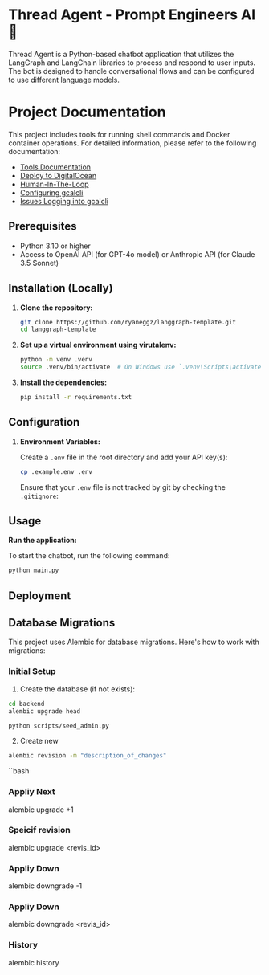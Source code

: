 # Thread Agent - Prompt Engineers AI 🤖

Thread Agent is a Python-based chatbot application that utilizes the LangGraph and LangChain libraries to process and respond to user inputs. The bot is designed to handle conversational flows and can be configured to use different language models.

# Project Documentation

This project includes tools for running shell commands and Docker container operations. For detailed information, please refer to the following documentation:

- [Tools Documentation](./docs/tools/tools.md)
- [Deploy to DigitalOcean](./docs/deploy/digitalocean.md)
- [Human-In-The-Loop](https://langchain-ai.github.io/langgraph/how-tos/create-react-agent-hitl/#usage)
- [Configuring gcalcli](https://github.com/insanum/gcalcli/blob/HEAD/docs/api-auth.md)
- [Issues Logging into gcalcli](https://github.com/insanum/gcalcli/issues/808)

## Prerequisites

- Python 3.10 or higher
- Access to OpenAI API (for GPT-4o model) or Anthropic API (for Claude 3.5 Sonnet)

## Installation (Locally)

1. **Clone the repository:**

   ```bash
   git clone https://github.com/ryaneggz/langgraph-template.git
   cd langgraph-template
   ```

2. **Set up a virtual environment using virutalenv:**

   ```bash
   python -m venv .venv
   source .venv/bin/activate  # On Windows use `.venv\Scripts\activate`
   ```

3. **Install the dependencies:**

   ```bash
   pip install -r requirements.txt
   ```

## Configuration

1. **Environment Variables:**

   Create a `.env` file in the root directory and add your API key(s):

   ```bash
   cp .example.env .env
   ```

   Ensure that your `.env` file is not tracked by git by checking the `.gitignore`:

## Usage

**Run the application:**

   To start the chatbot, run the following command:

   ```bash
   python main.py
   ```

## Deployment

## Database Migrations

This project uses Alembic for database migrations. Here's how to work with migrations:

### Initial Setup

1. Create the database (if not exists):

```bash
cd backend
alembic upgrade head
```

```bash
python scripts/seed_admin.py
```

2. Create new

```bash
alembic revision -m "description_of_changes"
```

``bash
### Appliy Next
alembic upgrade +1

### Speicif revision
alembic upgrade <revis_id>

### Appliy Down
alembic downgrade -1

### Appliy Down
alembic downgrade <revis_id>

### History
alembic history
```